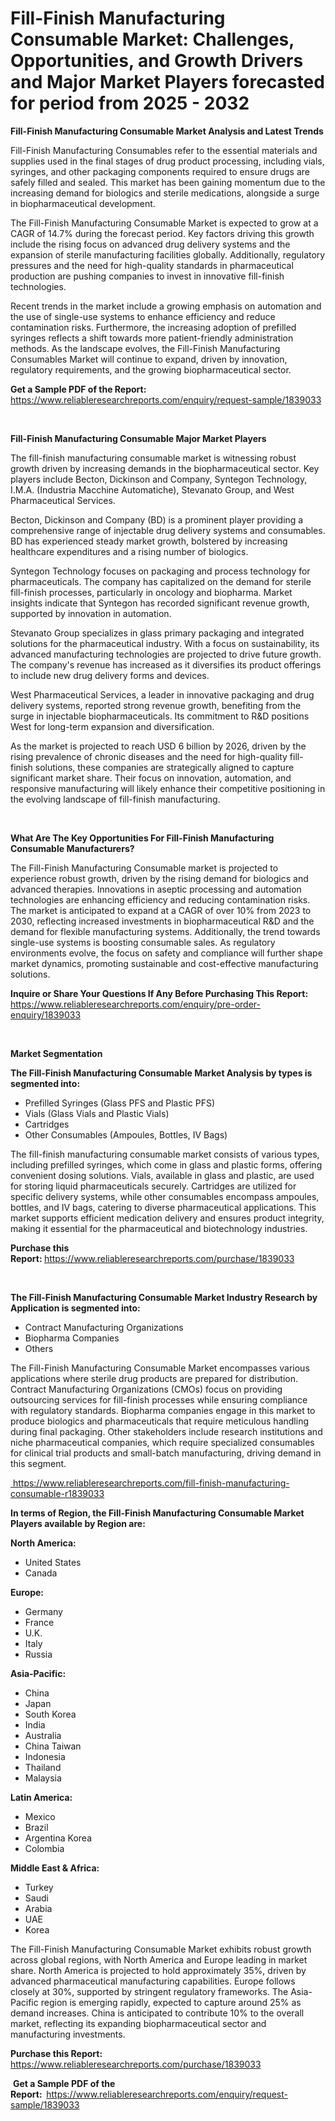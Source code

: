 <p><h1>Fill-Finish Manufacturing Consumable Market: Challenges, Opportunities, and Growth Drivers and Major Market Players forecasted for period from 2025 - 2032</h1></p><p><strong>Fill-Finish Manufacturing Consumable Market Analysis and Latest Trends</strong></p>
<p><p>Fill-Finish Manufacturing Consumables refer to the essential materials and supplies used in the final stages of drug product processing, including vials, syringes, and other packaging components required to ensure drugs are safely filled and sealed. This market has been gaining momentum due to the increasing demand for biologics and sterile medications, alongside a surge in biopharmaceutical development.</p><p>The Fill-Finish Manufacturing Consumable Market is expected to grow at a CAGR of 14.7% during the forecast period. Key factors driving this growth include the rising focus on advanced drug delivery systems and the expansion of sterile manufacturing facilities globally. Additionally, regulatory pressures and the need for high-quality standards in pharmaceutical production are pushing companies to invest in innovative fill-finish technologies.</p><p>Recent trends in the market include a growing emphasis on automation and the use of single-use systems to enhance efficiency and reduce contamination risks. Furthermore, the increasing adoption of prefilled syringes reflects a shift towards more patient-friendly administration methods. As the landscape evolves, the Fill-Finish Manufacturing Consumables Market will continue to expand, driven by innovation, regulatory requirements, and the growing biopharmaceutical sector.</p></p>
<p><strong>Get a Sample PDF of the Report:&nbsp;</strong> <a href="https://www.reliableresearchreports.com/enquiry/request-sample/1839033?utm_campaign=2030&utm_medium=2&utm_source=Github&utm_content=ia&utm_term=14042025&utm_id=fill-finish-manufacturing-consumable">https://www.reliableresearchreports.com/enquiry/request-sample/1839033</a></p>
<p>&nbsp;</p>
<p><strong>Fill-Finish Manufacturing Consumable Major Market Players</strong></p>
<p><p>The fill-finish manufacturing consumable market is witnessing robust growth driven by increasing demands in the biopharmaceutical sector. Key players include Becton, Dickinson and Company, Syntegon Technology, I.M.A. (Industria Macchine Automatiche), Stevanato Group, and West Pharmaceutical Services.</p><p>Becton, Dickinson and Company (BD) is a prominent player providing a comprehensive range of injectable drug delivery systems and consumables. BD has experienced steady market growth, bolstered by increasing healthcare expenditures and a rising number of biologics.</p><p>Syntegon Technology focuses on packaging and process technology for pharmaceuticals. The company has capitalized on the demand for sterile fill-finish processes, particularly in oncology and biopharma. Market insights indicate that Syntegon has recorded significant revenue growth, supported by innovation in automation.</p><p>Stevanato Group specializes in glass primary packaging and integrated solutions for the pharmaceutical industry. With a focus on sustainability, its advanced manufacturing technologies are projected to drive future growth. The company's revenue has increased as it diversifies its product offerings to include new drug delivery forms and devices.</p><p>West Pharmaceutical Services, a leader in innovative packaging and drug delivery systems, reported strong revenue growth, benefiting from the surge in injectable biopharmaceuticals. Its commitment to R&D positions West for long-term expansion and diversification.</p><p>As the market is projected to reach USD 6 billion by 2026, driven by the rising prevalence of chronic diseases and the need for high-quality fill-finish solutions, these companies are strategically aligned to capture significant market share. Their focus on innovation, automation, and responsive manufacturing will likely enhance their competitive positioning in the evolving landscape of fill-finish manufacturing.</p></p>
<p>&nbsp;</p>
<p><strong>What Are The Key Opportunities For Fill-Finish Manufacturing Consumable Manufacturers?</strong></p>
<p><p>The Fill-Finish Manufacturing Consumable market is projected to experience robust growth, driven by the rising demand for biologics and advanced therapies. Innovations in aseptic processing and automation technologies are enhancing efficiency and reducing contamination risks. The market is anticipated to expand at a CAGR of over 10% from 2023 to 2030, reflecting increased investments in biopharmaceutical R&D and the demand for flexible manufacturing systems. Additionally, the trend towards single-use systems is boosting consumable sales. As regulatory environments evolve, the focus on safety and compliance will further shape market dynamics, promoting sustainable and cost-effective manufacturing solutions.</p></p>
<p><strong>Inquire or Share Your Questions If Any Before Purchasing This Report:</strong> <a href="https://www.reliableresearchreports.com/enquiry/pre-order-enquiry/1839033?utm_campaign=2030&utm_medium=2&utm_source=Github&utm_content=ia&utm_term=14042025&utm_id=fill-finish-manufacturing-consumable">https://www.reliableresearchreports.com/enquiry/pre-order-enquiry/1839033</a></p>
<p>&nbsp;</p>
<p><strong>Market Segmentation</strong></p>
<p><strong>The Fill-Finish Manufacturing Consumable Market Analysis by types is segmented into:</strong></p>
<p><ul><li>Prefilled Syringes (Glass PFS and Plastic PFS)</li><li>Vials (Glass Vials and Plastic Vials)</li><li>Cartridges</li><li>Other Consumables (Ampoules, Bottles, IV Bags)</li></ul></p>
<p><p>The fill-finish manufacturing consumable market consists of various types, including prefilled syringes, which come in glass and plastic forms, offering convenient dosing solutions. Vials, available in glass and plastic, are used for storing liquid pharmaceuticals securely. Cartridges are utilized for specific delivery systems, while other consumables encompass ampoules, bottles, and IV bags, catering to diverse pharmaceutical applications. This market supports efficient medication delivery and ensures product integrity, making it essential for the pharmaceutical and biotechnology industries.</p></p>
<p><strong>Purchase this Report:&nbsp;</strong><a href="https://www.reliableresearchreports.com/purchase/1839033?utm_campaign=2030&utm_medium=2&utm_source=Github&utm_content=ia&utm_term=14042025&utm_id=fill-finish-manufacturing-consumable">https://www.reliableresearchreports.com/purchase/1839033</a></p>
<p>&nbsp;</p>
<p><strong>The Fill-Finish Manufacturing Consumable Market Industry Research by Application is segmented into:</strong></p>
<p><ul><li>Contract Manufacturing Organizations</li><li>Biopharma Companies</li><li>Others</li></ul></p>
<p><p>The Fill-Finish Manufacturing Consumable Market encompasses various applications where sterile drug products are prepared for distribution. Contract Manufacturing Organizations (CMOs) focus on providing outsourcing services for fill-finish processes while ensuring compliance with regulatory standards. Biopharma companies engage in this market to produce biologics and pharmaceuticals that require meticulous handling during final packaging. Other stakeholders include research institutions and niche pharmaceutical companies, which require specialized consumables for clinical trial products and small-batch manufacturing, driving demand in this segment.</p></p>
<p><a href="https://www.reliableresearchreports.com/fill-finish-manufacturing-consumable-r1839033?utm_campaign=2030&utm_medium=2&utm_source=Github&utm_content=ia&utm_term=14042025&utm_id=fill-finish-manufacturing-consumable">&nbsp;https://www.reliableresearchreports.com/fill-finish-manufacturing-consumable-r1839033</a></p>
<p><strong>In terms of Region, the Fill-Finish Manufacturing Consumable Market Players available by Region are:</strong></p>
<p>
    <p> <strong> North America: </strong>
        <ul>
            <li>United States</li>
            <li>Canada</li>
        </ul>
        </p> 
    <p> <strong> Europe: </strong>
        <ul>
            <li>Germany</li>
            <li>France</li>
            <li>U.K.</li>
            <li>Italy</li>
            <li>Russia</li>
        </ul>
        </p> 
    <p> <strong> Asia-Pacific: </strong>
        <ul>
            <li>China</li>
            <li>Japan</li>
            <li>South Korea</li>
            <li>India</li>
            <li>Australia</li>
            <li>China Taiwan</li>
            <li>Indonesia</li>
            <li>Thailand</li>
            <li>Malaysia</li>
        </ul>
        </p> 
    <p> <strong> Latin America: </strong>
        <ul>
            <li>Mexico</li>
            <li>Brazil</li>
            <li>Argentina Korea</li>
            <li>Colombia</li>
        </ul>
        </p> 
    <p> <strong> Middle East & Africa: </strong>
        <ul>
            <li>Turkey</li>
            <li>Saudi</li>
            <li>Arabia</li>
            <li>UAE</li>
            <li>Korea</li>
        </ul>
    </p>
    </p>
<p><p>The Fill-Finish Manufacturing Consumable Market exhibits robust growth across global regions, with North America and Europe leading in market share. North America is projected to hold approximately 35%, driven by advanced pharmaceutical manufacturing capabilities. Europe follows closely at 30%, supported by stringent regulatory frameworks. The Asia-Pacific region is emerging rapidly, expected to capture around 25% as demand increases. China is anticipated to contribute 10% to the overall market, reflecting its expanding biopharmaceutical sector and manufacturing investments.</p></p>
<p><strong>Purchase this Report: </strong><a href="https://www.reliableresearchreports.com/purchase/1839033?utm_campaign=2030&utm_medium=2&utm_source=Github&utm_content=ia&utm_term=14042025&utm_id=fill-finish-manufacturing-consumable">https://www.reliableresearchreports.com/purchase/1839033</a></p>
<p>&nbsp;<strong>Get a Sample PDF of the Report:&nbsp;&nbsp;</strong><a href="https://www.reliableresearchreports.com/enquiry/request-sample/1839033?utm_campaign=2030&utm_medium=2&utm_source=Github&utm_content=ia&utm_term=14042025&utm_id=fill-finish-manufacturing-consumable">https://www.reliableresearchreports.com/enquiry/request-sample/1839033</a></p>
<p><strong></strong></p>
<p><p></p><p></p><p></p></p>